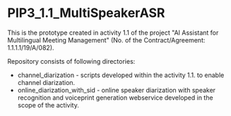 # PIP3_1.1_MultiSpeakerASR

This is the prototype created in activity 1.1 of the project "AI Assistant for Multilingual Meeting Management" (No. of the Contract/Agreement: 1.1.1.1/19/A/082).

Repository consists of following directories:
- channel_diarization - scripts developed within the activity 1.1. to enable channel diarization.
- online_diarization_with_sid - online speaker diarization with speaker recognition and voiceprint generation webservice developed in the scope of the activity.

